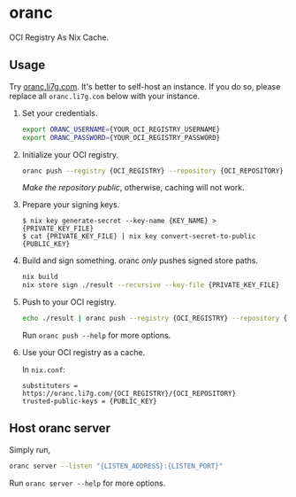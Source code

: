 # oranc

OCI Registry As Nix Cache.

## Usage

Try [oranc.li7g.com](https://oranc.li7g.com). It's better to self-host an instance. If you do so, please replace all `oranc.li7g.com` below with your instance.

1. Set your credentials.

   ```bash
   export ORANC_USERNAME={YOUR_OCI_REGISTRY_USERNAME}
   export ORANC_PASSWORD={YOUR_OCI_REGISTRY_PASSWORD}
   ```

2. Initialize your OCI registry.

   ```bash
   oranc push --registry {OCI_REGISTRY} --repository {OCI_REPOSITORY} initialize
   ```

   *Make the repository public*, otherwise, caching will not work.

3. Prepare your signing keys.

   ```console
   $ nix key generate-secret --key-name {KEY_NAME} > {PRIVATE_KEY_FILE}
   $ cat {PRIVATE_KEY_FILE} | nix key convert-secret-to-public
   {PUBLIC_KEY}
   ```

4. Build and sign something. oranc *only* pushes signed store paths.

   ```bash
   nix build
   nix store sign ./result --recursive --key-file {PRIVATE_KEY_FILE}
   ```

5. Push to your OCI registry.

   ```bash
   echo ./result | oranc push --registry {OCI_REGISTRY} --repository {OCI_REPOSITORY}
   ```

   Run `oranc push --help` for more options.

6. Use your OCI registry as a cache.

   In `nix.conf`:

   ```text
   substituters = https://oranc.li7g.com/{OCI_REGISTRY}/{OCI_REPOSITORY}
   trusted-public-keys = {PUBLIC_KEY}
   ```

## Host oranc server

Simply run,

```bash
oranc server --listen "{LISTEN_ADDRESS}:{LISTEN_PORT}"
```

Run `oranc server --help` for more options.
